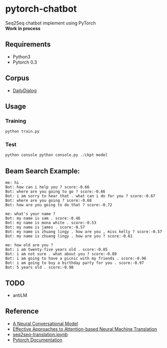 # pytorch-chatbot
Seq2Seq chatbot implement using PyTorch  
**Work in process**

## Requirements
- Python3
- Pytorch 0.3

## Corpus
- [DailyDialog](http://www.aclweb.org/anthology/I17-1099)

## Usage
### Training
```python
python train.py
```
### Test
```python
python console python console.py ./ckpt model
```
## Beam Search Example:
```
me: hi .  
Bot: how can i help you ? score:-0.66  
Bot: where are you going to go ? score:-0.66  
Bot: i am sorry to hear that . what can i do for you ? score:-0.67  
Bot: where are you going ? score:-0.68  
Bot: how are you going to do that ? score:-0.72  

me: what's your name ?  
Bot: my name is sam . score:-0.46  
Bot: my name is mona white . score:-0.53  
Bot: my name is james . score:-0.57  
Bot: my name is zhuang lingy . how are you , miss kelly ? score:-0.57  
Bot: my name is zhuang lingy . how are you ? score:-0.61  

me: how old are you ?  
Bot: i am twenty-five years old . score:-0.85  
Bot: i am not sure . what about you ? score:-0.89  
Bot: i am going to have a picnic with my friends . score:-0.96  
Bot: i am going to buy a birthday party for you . score:-0.97  
Bot: 5 years old . score:-0.98  
```
## TODO
- antiLM

## Reference
- [A Neural Conversational Model](https://arxiv.org/abs/1506.05869)
- [Effective Approaches to Attention-based Neural Machine Translation](https://arxiv.org/abs/1508.04025)
- [seq2seq-translation.ipynb](https://github.com/spro/practical-pytorch/blob/master/seq2seq-translation/seq2seq-translation.ipynb)
- [Pytorch Documentation](https://pytorch.org/docs/0.3.0/)